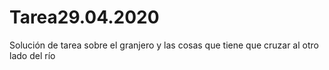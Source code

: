 # Tarea29.04.2020
Solución de tarea sobre el granjero y las cosas que tiene que cruzar al otro lado del río
